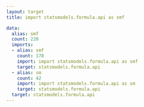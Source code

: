 ```yaml
---
layout: target
title: import statsmodels.formula.api as smf

data:
  alias: smf
  count: 220
  imports:
  - alias: smf
    count: 178
    import: import statsmodels.formula.api as smf
    target: statsmodels.formula.api
  - alias: sm
    count: 42
    import: import statsmodels.formula.api as sm
    target: statsmodels.formula.api
  target: statsmodels.formula.api
---
```

